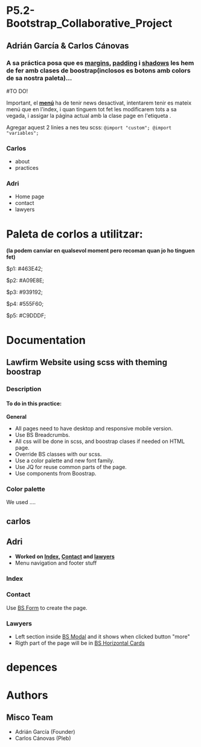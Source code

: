 # P5.2-Bootstrap_Collaborative_Project
## Adrián García & Carlos Cánovas

### A sa práctica posa que es [margins](https://getbootstrap.com/docs/4.4/utilities/spacing/ "Spacing boostrap"), [padding](https://www.w3schools.com/bootstrap4/bootstrap_utilities.asp "Resum w3") i [shadows](https://getbootstrap.com/docs/4.4/utilities/shadows/ "Shadows boostrap") les hem de fer amb clases de boostrap(inclosos es botons amb colors de sa nostra paleta)...


#TO DO!

Important, el **[menú](http://81.203.8.151/P05.2_menu.php "Aquest menú")** ha de tenir news desactivat, intentarem tenir es mateix menú que en l'index, i quan tinguem tot fet les modificarem tots a sa vegada, i assigar la página actual amb la clase page en l'etiqueta <a>.

Agregar aquest 2 linies a nes teu scss:
`@import "custom";
@import "variables";`
### Carlos
* about
* practices


### Adri
* Home page
* contact
* lawyers


# Paleta de corlos a utilitzar: 
**(la podem canviar en qualsevol moment pero recoman quan jo ho tinguen fet)**

$p1: #463E42;

$p2: #A09E8E;

$p3: #939192;

$p4: #555F60;

$p5: #C9DDDF;

# Documentation

## Lawfirm Website using scss with theming boostrap
### Description

#### To do in this practice:

**General**
* All pages need to have desktop and responsive mobile version.
* Use BS Breadcrumbs.
* All css will be done in scss, and boostrap clases if needed on HTML page.
* Override BS classes with our scss.
* Use a color palette and new font family.
* Use JQ for reuse common parts of the page.
* Use components from Boostrap.

### Color palette
We used ....

## carlos

## Adri

* **Worked on [Index](#index), [Contact](#contact) and [lawyers](#lawyers)**
* Menu navigation and footer stuff

### Index

### Contact
Use [BS Form](https://getbootstrap.com/docs/4.3/components/forms/ "BS Form") to create the page.

### Lawyers

* Left section  inside [BS Modal](https://getbootstrap.com/docs/4.3/components/modal/ "BS Modal") and it shows when clicked button "more"
* Rigth part of the page will be in [BS Horizontal Cards](https://getbootstrap.com/docs/4.3/components/card/#horizontal "Cards")

# depences

# Authors
## Misco Team
* Adrián García (Founder)
* Carlos Cánovas (Pleb)
